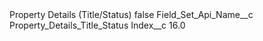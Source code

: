 <?xml version="1.0" encoding="UTF-8"?>
<CustomMetadata xmlns="http://soap.sforce.com/2006/04/metadata" xmlns:xsi="http://www.w3.org/2001/XMLSchema-instance" xmlns:xsd="http://www.w3.org/2001/XMLSchema">
    <label>Property Details (Title/Status)</label>
    <protected>false</protected>
    <values>
        <field>Field_Set_Api_Name__c</field>
        <value xsi:type="xsd:string">Property_Details_Title_Status</value>
    </values>
    <values>
        <field>Index__c</field>
        <value xsi:type="xsd:double">16.0</value>
    </values>
</CustomMetadata>
